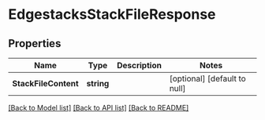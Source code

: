 # EdgestacksStackFileResponse

## Properties
Name | Type | Description | Notes
------------ | ------------- | ------------- | -------------
**StackFileContent** | **string** |  | [optional] [default to null]

[[Back to Model list]](../README.md#documentation-for-models) [[Back to API list]](../README.md#documentation-for-api-endpoints) [[Back to README]](../README.md)


